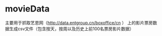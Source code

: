 ﻿movieData
=========

主要用于抓取艺恩网（http://data.entgroup.cn/boxoffice/cn ） 上的影片票房数据生成csv文件（包含按天，按周以及历史上前100名票房影片数据）
